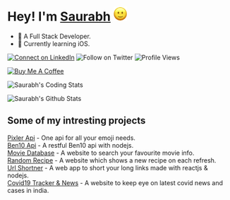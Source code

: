 
# Hey! I'm [Saurabh]() <img src="https://github.com/SaurabhSonde/SaurabhSonde/blob/master/smiley.gif" width= 30px>
- 🎯 A Full Stack Developer.
- 🌱 Currently learning iOS.

[![Connect on LinkedIn](https://img.shields.io/badge/--linkedin?label=LinkedIn&logo=LinkedIn&style=social)](https://www.linkedin.com/in/saurabh-sonde-32bb38190)
![Follow on Twitter](https://img.shields.io/twitter/follow/sonde_saurabh?label=Follow&style=social)
![Profile Views](https://komarev.com/ghpvc/?username=SaurabhSonde)

<a href="https://www.buymeacoffee.com/saurabhsonde" target="_blank"><img src="https://cdn.buymeacoffee.com/buttons/v2/default-yellow.png" alt="Buy Me A Coffee" style="height: 55px !important;width: 180px !important;" ></a>

![Saurabh's Coding Stats](https://github-readme-stats.vercel.app/api/top-langs/?username=SaurabhSonde&layout=compact)

![Saurabh's Github Stats](https://github-readme-stats.vercel.app/api?username=SaurabhSonde&show_icons=true)

## Some of my intresting projects
[Pixler Api](https://pixler.vercel.app/) - One api for all your emoji needs.</br>
[Ben10 Api](https://ben10-api.netlify.app/) - A restful Ben10 api with nodejs.</br>
[Movie Database](https://movie-database-reactjs.netlify.app/) - A website to search your favourite movie info.</br>
[Random Recipe](https://randomrecipebook.netlify.app/) - A website which shows a new recipe on each refresh.</br>
[Url Shortner](https://theshortly.netlify.app/) - A web app to short your long links made with reactjs & nodejs.</br>
[Covid19 Tracker & News](https://trackthecovid19.netlify.app/) - A website to keep eye on latest covid news and cases in india.</br>





